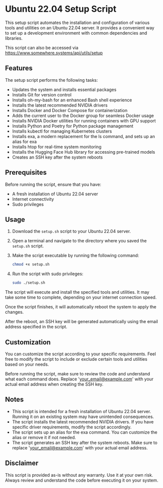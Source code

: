 # Ubuntu 22.04 Setup Script

This setup script automates the installation and configuration of various tools and utilities on an Ubuntu 22.04 server. It provides a convenient way to set up a development environment with common dependencies and libraries.

This script can also be accessed via https://www.somewhere.systems/api/utils/setup

## Features

The setup script performs the following tasks:

- Updates the system and installs essential packages
- Installs Git for version control
- Installs oh-my-bash for an enhanced Bash shell experience
- Installs the latest recommended NVIDIA drivers
- Installs Docker and Docker Compose for containerization
- Adds the current user to the Docker group for seamless Docker usage
- Installs NVIDIA Docker utilities for running containers with GPU support
- Installs Python and Poetry for Python package management
- Installs kubectl for managing Kubernetes clusters
- Installs exa, a modern replacement for the ls command, and sets up an alias for exa
- Installs htop for real-time system monitoring
- Installs the Hugging Face Hub library for accessing pre-trained models
- Creates an SSH key after the system reboots

## Prerequisites

Before running the script, ensure that you have:

- A fresh installation of Ubuntu 22.04 server
- Internet connectivity
- Sudo privileges

## Usage

1. Download the `setup.sh` script to your Ubuntu 22.04 server.
2. Open a terminal and navigate to the directory where you saved the `setup.sh` script.
3. Make the script executable by running the following command:

   ```bash
   chmod +x setup.sh
   ```

4. Run the script with sudo privileges:

   ```bash
   sudo ./setup.sh
   ```

The script will execute and install the specified tools and utilities. It may take some time to complete, depending on your internet connection speed.

Once the script finishes, it will automatically reboot the system to apply the changes.

After the reboot, an SSH key will be generated automatically using the email address specified in the script.

## Customization

You can customize the script according to your specific requirements. Feel free to modify the script to include or exclude certain tools and utilities based on your needs.

Before running the script, make sure to review the code and understand what each command does. Replace 'your_email@example.com' with your actual email address when creating the SSH key.

## Notes

- This script is intended for a fresh installation of Ubuntu 22.04 server. Running it on an existing system may have unintended consequences.
- The script installs the latest recommended NVIDIA drivers. If you have specific driver requirements, modify the script accordingly.
- The script sets up an alias for the exa command. You can customize the alias or remove it if not needed.
- The script generates an SSH key after the system reboots. Make sure to replace 'your_email@example.com' with your actual email address.

## Disclaimer

This script is provided as-is without any warranty. Use it at your own risk. Always review and understand the code before executing it on your system.
